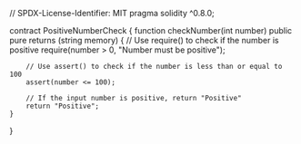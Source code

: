 // SPDX-License-Identifier: MIT
pragma solidity ^0.8.0;

contract PositiveNumberCheck {
    function checkNumber(int number) public pure returns (string memory) {
        // Use require() to check if the number is positive
        require(number > 0, "Number must be positive");
        
        // Use assert() to check if the number is less than or equal to 100
        assert(number <= 100);
        
        // If the input number is positive, return "Positive"
        return "Positive";
    }
}

